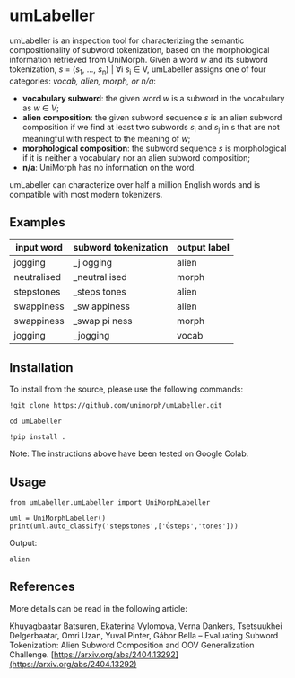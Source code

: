 # umLabeller

umLabeller is an inspection tool for characterizing the semantic compositionality of subword tokenization,
based on the morphological information retrieved from UniMorph. 
Given a word _w_ and its subword tokenization, _s_ = (_s_<sub>1</sub>, ..., _s_<sub>n</sub>) | ∀i _s_<sub>i</sub> ∈ V, umLabeller assigns one of four categories: _vocab, alien, morph, or n/a_:

- **vocabulary subword**: the given word _w_ is a subword in the vocabulary as _w_ ∈ _V_;
- **alien composition**: the given subword sequence _s_ is an alien subword composition if we find at least two subwords _s_<sub>i</sub> and _s_<sub>j</sub> in s that are not meaningful with respect to the meaning of _w_;
- **morphological composition**: the subword sequence _s_ is morphological if it is neither a vocabulary nor an alien subword composition;
- **n/a**: UniMorph has no information on the word.

umLabeller can characterize over half a million English words and is compatible with most modern tokenizers.

## Examples

|   input word   |   subword tokenization  |   output label  |
|----------------|-------------------------|-----------------|
|   jogging      |   _j ogging             |   alien         |
|   neutralised  |   _neutral ised         |   morph         |
|   stepstones   |   _steps tones          |   alien         |
|   swappiness   |   _sw appiness          |   alien         |
|   swappiness   |   _swap pi ness         |   morph         |
|   jogging      |   _jogging              |   vocab         |


## Installation

To install from the source, please use the following commands:

```
!git clone https://github.com/unimorph/umLabeller.git
```

```
cd umLabeller
```

```
!pip install .
```

Note: The instructions above have been tested on Google Colab.

## Usage

```
from umLabeller.umLabeller import UniMorphLabeller

uml = UniMorphLabeller()
print(uml.auto_classify('stepstones',['Ġsteps','tones']))
```

Output:

```
alien
```

## References
More details can be read in the following article:

Khuyagbaatar Batsuren, Ekaterina Vylomova, Verna Dankers, Tsetsuukhei Delgerbaatar, Omri Uzan, Yuval Pinter, Gábor Bella – Evaluating Subword Tokenization: Alien Subword Composition and OOV Generalization Challenge. [https://arxiv.org/abs/2404.13292](https://arxiv.org/abs/2404.13292)
